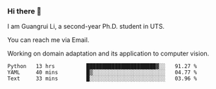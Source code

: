 ### Hi there 👋

<!--
**Solacex/Solacex** is a ✨ _special_ ✨ repository because its `README.md` (this file) appears on your GitHub profile.

Here are some ideas to get you started:

- 🔭 I’m currently working on ...
- 🌱 I’m currently learning ...
- 👯 I’m looking to collaborate on ...
- 🤔 I’m looking for help with ...
- 💬 Ask me about ...
- 📫 How to reach me: ...
- 😄 Pronouns: ...
- ⚡ Fun fact: ...
-->
I am Guangrui Li, a second-year Ph.D. student in UTS.

You can reach me via Email.

Working on domain adaptation and its application to computer vision. 
<!--START_SECTION:waka-->
```text
Python   13 hrs          ██████████████████████▓░░   91.27 % 
YAML     40 mins         █▒░░░░░░░░░░░░░░░░░░░░░░░   04.77 % 
Text     33 mins         █░░░░░░░░░░░░░░░░░░░░░░░░   03.96 % 
```
<!--END_SECTION:waka-->
